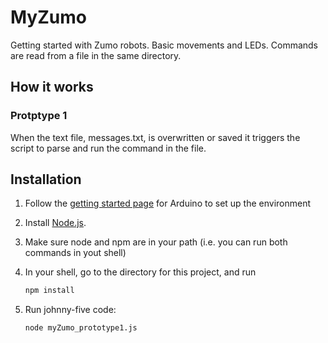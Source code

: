 # MyZumo

Getting started with Zumo robots. Basic movements and LEDs. Commands are read from a file in the same directory. 

## How it works

### Protptype 1
When the text file, messages.txt, is overwritten or saved it triggers the script to parse and run the command in the file.

## Installation

1. Follow the [getting started page](http://www.arduino.cc/en/Guide/HomePage) for Arduino to set up the environment
2. Install [Node.js](https://nodejs.org/).
3. Make sure node and npm are in your path (i.e. you can run both commands in yout shell)
4. In your shell, go to the directory for this project, and run

   ```bash
   npm install
   ```

5. Run johnny-five code:

   ```bash
   node myZumo_prototype1.js
   ```
